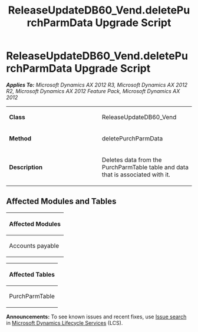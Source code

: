﻿---
title: ReleaseUpdateDB60_Vend.deletePurchParmData Upgrade Script
TOCTitle: ReleaseUpdateDB60_Vend.deletePurchParmData Upgrade Script
ms:assetid: 0bcebf31-13a2-d707-7fa2-f99b47085e5a
ms:mtpsurl: https://msdn.microsoft.com/en-us/library/JJ735658(v=AX.60)
ms:contentKeyID: 49706568
ms.date: 05/18/2015
mtps_version: v=AX.60
---

# ReleaseUpdateDB60\_Vend.deletePurchParmData Upgrade Script 


_**Applies To:** Microsoft Dynamics AX 2012 R3, Microsoft Dynamics AX 2012 R2, Microsoft Dynamics AX 2012 Feature Pack, Microsoft Dynamics AX 2012_

<table>
<colgroup>
<col style="width: 50%" />
<col style="width: 50%" />
</colgroup>
<tbody>
<tr class="odd">
<td><p><strong>Class</strong></p></td>
<td><p>ReleaseUpdateDB60_Vend</p></td>
</tr>
<tr class="even">
<td><p><strong>Method</strong></p></td>
<td><p>deletePurchParmData</p></td>
</tr>
<tr class="odd">
<td><p><strong>Description</strong></p></td>
<td><p>Deletes data from the PurchParmTable table and data that is associated with it.</p></td>
</tr>
</tbody>
</table>


## Affected Modules and Tables

<table>
<colgroup>
<col style="width: 100%" />
</colgroup>
<thead>
<tr class="header">
<th><p>Affected Modules</p></th>
</tr>
</thead>
<tbody>
<tr class="odd">
<td><p>Accounts payable</p></td>
</tr>
</tbody>
</table>


<table>
<colgroup>
<col style="width: 100%" />
</colgroup>
<thead>
<tr class="header">
<th><p>Affected Tables</p></th>
</tr>
</thead>
<tbody>
<tr class="odd">
<td><p>PurchParmTable</p></td>
</tr>
</tbody>
</table>

  
**Announcements:** To see known issues and recent fixes, use [Issue search](http://go.microsoft.com/fwlink/?linkid=389258) in [Microsoft Dynamics Lifecycle Services](http://go.microsoft.com/fwlink/?linkid=306505) (LCS).

